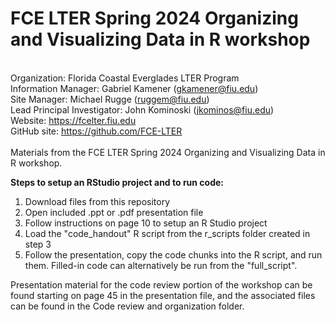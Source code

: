 # FCE LTER Spring 2024 Organizing and Visualizing Data in R workshop

 \
Organization: Florida Coastal Everglades LTER Program\
Information Manager: Gabriel Kamener ([gkamener\@fiu.edu](mailto:gkamener@fiu.edu))\
Site Manager: Michael Rugge ([ruggem\@fiu.edu](mailto:ruggem@fiu.edu))\
Lead Principal Investigator: John Kominoski ([jkominos\@fiu.edu](mailto:jkominos@fiu.edu))\
Website: <https://fcelter.fiu.edu>\
GitHub site: <https://github.com/FCE-LTER>\
 \
Materials from the FCE LTER Spring 2024 Organizing and Visualizing Data in R workshop.

**Steps to setup an RStudio project and to run code:**

1. Download files from this repository
2. Open included .ppt or .pdf presentation file
3. Follow instructions on page 10 to setup an R Studio project
4. Load the "code_handout" R script from the r_scripts folder created in step 3
5. Follow the presentation, copy the code chunks into the R script, and run them. Filled-in code can alternatively be run from the "full_script".

Presentation material for the code review portion of the workshop can be found starting on page 45 in the presentation file, and the associated files can be found in the Code review and organization folder.
